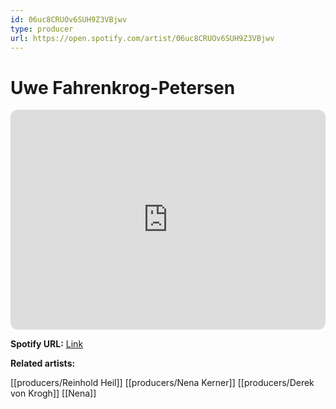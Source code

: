 ```yaml
---
id: 06uc8CRUOv6SUH9Z3VBjwv
type: producer
url: https://open.spotify.com/artist/06uc8CRUOv6SUH9Z3VBjwv
---
```

# Uwe Fahrenkrog-Petersen

<iframe style="border-radius:12px" src="https://open.spotify.com/embed/artist/06uc8CRUOv6SUH9Z3VBjwv" width="100%" height="352" frameBorder="0" allowfullscreen="" allow="autoplay; clipboard-write; encrypted-media; fullscreen; picture-in-picture" loading="lazy"></iframe>

**Spotify URL:** [Link](https://open.spotify.com/artist/06uc8CRUOv6SUH9Z3VBjwv)

**Related artists:**

[[producers/Reinhold Heil]]
[[producers/Nena Kerner]]
[[producers/Derek von Krogh]]
[[Nena]]
